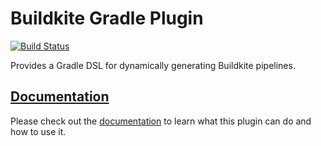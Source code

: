 # Buildkite Gradle Plugin

[![Build Status](https://badge.buildkite.com/9a1d9c36585e925d7b531e3f456a33de3bddda2a6db9ffee91.svg)](https://buildkite.com/widen/gradle-buildkite-plugin)

Provides a Gradle DSL for dynamically generating Buildkite pipelines.

## [Documentation]

Please check out the [documentation] to learn what this plugin can do and how to use it.


[documentation]: ***REMOVED***/buildkite-gradle-plugin/

